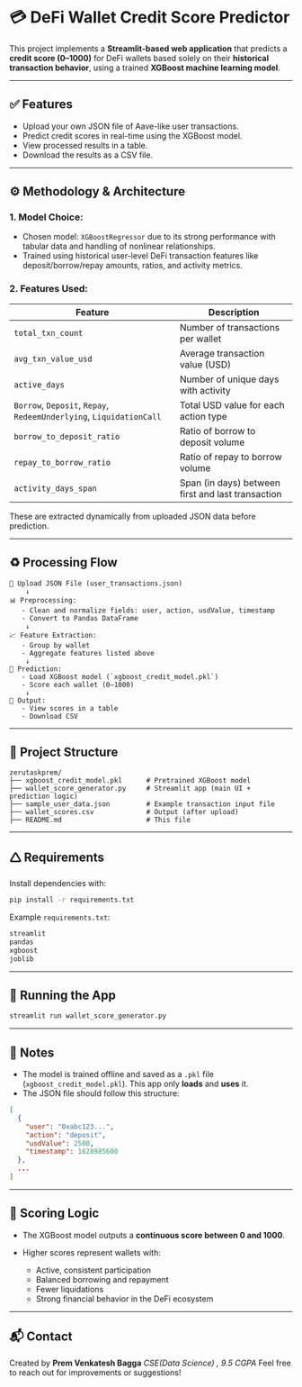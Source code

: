# 💳 DeFi Wallet Credit Score Predictor

This project implements a **Streamlit-based web application** that predicts a **credit score (0–1000)** for DeFi wallets based solely on their **historical transaction behavior**, using a trained **XGBoost machine learning model**.

---

## ✅ Features

* Upload your own JSON file of Aave-like user transactions.
* Predict credit scores in real-time using the XGBoost model.
* View processed results in a table.
* Download the results as a CSV file.

---

## ⚙️ Methodology & Architecture

### 1. **Model Choice:**

* Chosen model: `XGBoostRegressor` due to its strong performance with tabular data and handling of nonlinear relationships.
* Trained using historical user-level DeFi transaction features like deposit/borrow/repay amounts, ratios, and activity metrics.

### 2. **Features Used:**

| Feature                                                             | Description                                       |
| ------------------------------------------------------------------- | ------------------------------------------------- |
| `total_txn_count`                                                   | Number of transactions per wallet                 |
| `avg_txn_value_usd`                                                 | Average transaction value (USD)                   |
| `active_days`                                                       | Number of unique days with activity               |
| `Borrow`, `Deposit`, `Repay`, `RedeemUnderlying`, `LiquidationCall` | Total USD value for each action type              |
| `borrow_to_deposit_ratio`                                           | Ratio of borrow to deposit volume                 |
| `repay_to_borrow_ratio`                                             | Ratio of repay to borrow volume                   |
| `activity_days_span`                                                | Span (in days) between first and last transaction |

These are extracted dynamically from uploaded JSON data before prediction.

---

## ♻️ Processing Flow

```
📂 Upload JSON File (user_transactions.json)
    ↓
📊 Preprocessing:
   - Clean and normalize fields: user, action, usdValue, timestamp
   - Convert to Pandas DataFrame
    ↓
📈 Feature Extraction:
   - Group by wallet
   - Aggregate features listed above
    ↓
🤖 Prediction:
   - Load XGBoost model (`xgboost_credit_model.pkl`)
   - Score each wallet (0–1000)
    ↓
📄 Output:
   - View scores in a table
   - Download CSV
```

---

## 📁 Project Structure

```
zerutaskprem/
├── xgboost_credit_model.pkl      # Pretrained XGBoost model
├── wallet_score_generator.py     # Streamlit app (main UI + prediction logic)
├── sample_user_data.json         # Example transaction input file
├── wallet_scores.csv             # Output (after upload)
├── README.md                     # This file
```

---

## 🛆 Requirements

Install dependencies with:

```bash
pip install -r requirements.txt
```

Example `requirements.txt`:

```txt
streamlit
pandas
xgboost
joblib
```

---

## 🚀 Running the App

```bash
streamlit run wallet_score_generator.py
```

---

## 📌 Notes

* The model is trained offline and saved as a `.pkl` file (`xgboost_credit_model.pkl`). This app only **loads** and **uses** it.
* The JSON file should follow this structure:

```json
[
  {
    "user": "0xabc123...",
    "action": "deposit",
    "usdValue": 2500,
    "timestamp": 1628985600
  },
  ...
]
```

---

## 🧠 Scoring Logic

* The XGBoost model outputs a **continuous score between 0 and 1000**.
* Higher scores represent wallets with:

  * Active, consistent participation
  * Balanced borrowing and repayment
  * Fewer liquidations
  * Strong financial behavior in the DeFi ecosystem

---

## 📬 Contact

Created by **Prem Venkatesh Bagga**
*CSE(Data Science) , 9.5 CGPA*
Feel free to reach out for improvements or suggestions!
